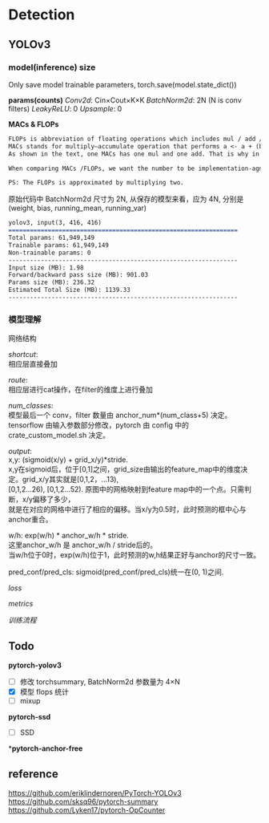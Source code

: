 # Detection

## YOLOv3

### model(inference) size

Only save model trainable parameters, torch.save(model.state_dict())

**params(counts)**
*Conv2d*: Cin×Cout×K×K
*BatchNorm2d*: 2N (N is conv filters)
*LeakyReLU*: 0
*Upsample*: 0

**MACs & FLOPs**

```markdown
FLOPs is abbreviation of floating operations which includes mul / add / div ... etc.
MACs stands for multiply–accumulate operation that performs a <- a + (b x c).
As shown in the text, one MACs has one mul and one add. That is why in many places FLOPs is nearly two times as MACs.

When comparing MACs /FLOPs, we want the number to be implementation-agnostic and as general as possible. Therefore in THOP, we only consider the number of multiplications and ignore all other operations.

PS: The FLOPs is approximated by multiplying two.
```

原始代码中 BatchNorm2d 尺寸为 2N, 从保存的模型来看，应为 4N, 分别是 (weight, bias, running_mean, running_var)

```markdown
yolov3, input(3, 416, 416)
================================================================
Total params: 61,949,149
Trainable params: 61,949,149
Non-trainable params: 0
----------------------------------------------------------------
Input size (MB): 1.98
Forward/backward pass size (MB): 901.03
Params size (MB): 236.32
Estimated Total Size (MB): 1139.33
----------------------------------------------------------------
```

### 模型理解

网络结构

*shortcut*:  
相应层直接叠加  

*route*:  
相应层进行cat操作，在filter的维度上进行叠加  

*num_classes*:  
模型最后一个 conv，filter 数量由 anchor_num*(num_class+5) 决定。tensorflow 由输入参数部分修改，pytorch 由 config 中的 crate_custom_model.sh 决定。  

*output*:  
x,y: (sigmoid(x/y) + grid_x/y)*stride.  
x,y在sigmoid后，位于[0,1]之间，grid_size由输出的feature_map中的维度决定。grid_x/y其实就是[0,1,2，...13),  
[0,1,2...26), [0,1,2...52). 原图中的网格映射到feature map中的一个点。只需判断，x/y偏移了多少，  
就是在对应的网格中进行了相应的偏移。当x/y为0.5时，此时预测的框中心与anchor重合。  

w/h: exp(w/h) * anchor_w/h * stride.  
这里anchor_w/h 是 anchor_w/h / stride后的。  
当w/h位于0时，exp(w/h)位于1，此时预测的w,h结果正好与anchor的尺寸一致。  

pred_conf/pred_cls: sigmoid(pred_conf/pred_cls)统一在(0, 1)之间.  

*loss*  

*metrics*  

*训练流程*  



## Todo

**pytorch-yolov3**

- [ ] 修改 torchsummary, BatchNorm2d 参数量为 4×N
- [x] 模型 flops 统计
- [ ] mixup

**pytorch-ssd**

- [ ] SSD

***pytorch-anchor-free**

## reference

<https://github.com/eriklindernoren/PyTorch-YOLOv3>
<https://github.com/sksq96/pytorch-summary>
<https://github.com/Lyken17/pytorch-OpCounter>
